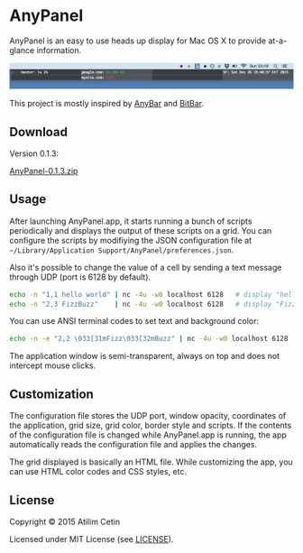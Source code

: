 # AnyPanel

AnyPanel is an easy to use heads up display for Mac OS X to provide at-a-glance information.

<img src="AnyPanel/resources/screenshot.png?raw=true" />

This project is mostly inspired by [AnyBar](https://github.com/tonsky/AnyBar) and [BitBar](https://github.com/matryer/bitbar).

## Download

Version 0.1.3:

<a href="https://github.com/atilimcetin/AnyPanel/releases/download/0.1.3/AnyPanel-0.1.3.zip">AnyPanel-0.1.3.zip</a>

## Usage

After launching AnyPanel.app, it starts running a bunch of scripts periodically and displays the output of these scripts on a grid. You can configure the scripts by modifiying the JSON configuration file at `~/Library/Application Support/AnyPanel/preferences.json`.

Also it's possible to change the value of a cell by sending a text message through UDP (port is 6128 by default).

```sh
echo -n "1,1 hello world" | nc -4u -w0 localhost 6128   # display "hello world" at cell (1, 1)
echo -n "2,3 FizzBuzz"    | nc -4u -w0 localhost 6128   # display "FizzBuzz" at cell (2, 3)
```

You can use ANSI terminal codes to set text and background color:

```sh
echo -n -e "2,2 \033[31mFizz\033[32mBuzz" | nc -4u -w0 localhost 6128   # display red "Fizz" and green "Buzz" at cell (2, 2)
```

The application window is semi-transparent, always on top and does not intercept mouse clicks.

## Customization

The configuration file stores the UDP port, window opacity, coordinates of the application, grid size, grid color, border style and scripts. If the contents of the configuration file is changed while AnyPanel.app is running, the app automatically reads the configuration file and applies the changes.

The grid displayed is basically an HTML file. While customizing the app, you can use HTML color codes and CSS styles, etc.


## License

Copyright © 2015 Atilim Cetin

Licensed under MIT License (see [LICENSE](LICENSE)).
